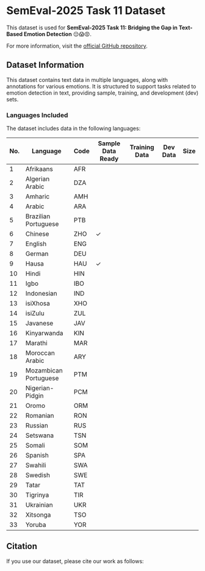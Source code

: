 # SemEval-2025 Task 11 Dataset

This dataset is used for **SemEval-2025 Task 11: Bridging the Gap in Text-Based Emotion Detection** 😔😱😡.

For more information, visit the [official GitHub repository](https://github.com/emotion-analysis-project/SemEval2025-task11).

## Dataset Information

This dataset contains text data in multiple languages, along with annotations for various emotions. It is structured to support tasks related to emotion detection in text, providing sample, training, and development (dev) sets.

### Languages Included

The dataset includes data in the following languages:

| No. | Language              | Code | Sample Data Ready | Training Data  | Dev Data  | Size   |
|-----|-----------------------|------|-------------------|----------------------|----------------|--------|
| 1   | Afrikaans             | AFR  |                   |                      |                |        |
| 2   | Algerian Arabic       | DZA  |                   |                      |                |        |
| 3   | Amharic               | AMH  |                   |                      |                |        |
| 4   | Arabic                | ARA  |                   |                      |                |        |
| 5   | Brazilian Portuguese  | PTB  |                   |                      |                |        |
| 6   | Chinese               | ZHO  | ✓                |                      |                |        |
| 7   | English               | ENG  |                   |                      |                |        |
| 8   | German                | DEU  |                   |                      |                |        |
| 9   | Hausa                 | HAU  | ✓                 |                      |                |        |
| 10  | Hindi                 | HIN  |                   |                      |                |        |
| 11  | Igbo                  | IBO  |                   |                      |                |        |
| 12  | Indonesian            | IND  |                   |                      |                |        |
| 13  | isiXhosa              | XHO  |                   |                      |                |        |
| 14  | isiZulu               | ZUL  |                   |                      |                |        |
| 15  | Javanese              | JAV  |                   |                      |                |        |
| 16  | Kinyarwanda           | KIN  |                   |                      |                |        |
| 17  | Marathi               | MAR  |                   |                      |                |        |
| 18  | Moroccan Arabic       | ARY  |                   |                      |                |        |
| 19  | Mozambican Portuguese | PTM  |                   |                      |                |        |
| 20  | Nigerian-Pidgin       | PCM  |                   |                      |                |        |
| 21  | Oromo                 | ORM  |                   |                      |                |        |
| 22  | Romanian              | RON  |                   |                      |                |        |
| 23  | Russian               | RUS  |                   |                      |                |        |
| 24  | Setswana              | TSN  |                   |                      |                |        |
| 25  | Somali                | SOM  |                   |                      |                |        |
| 26  | Spanish               | SPA  |                   |                      |                |        |
| 27  | Swahili               | SWA  |                   |                      |                |        |
| 28  | Swedish               | SWE  |                   |                      |                |        |
| 29  | Tatar                 | TAT  |                   |                      |                |        |
| 30  | Tigrinya              | TIR  |                   |                      |                |        |
| 31  | Ukrainian             | UKR  |                   |                      |                |        |
| 32  | Xitsonga              | TSO  |                   |                      |                |        |
| 33  | Yoruba                | YOR  |                   |                      |                |        |

## Citation

If you use our dataset, please cite our work as follows:

